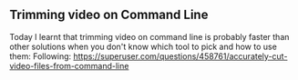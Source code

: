 ## Trimming video on Command Line

Today I learnt that trimming video on command line is probably faster than other solutions when you don't know which tool to pick and how to use them: Following: https://superuser.com/questions/458761/accurately-cut-video-files-from-command-line
